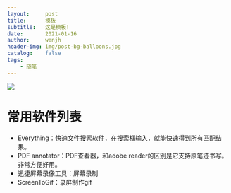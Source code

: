 ```yaml
---
layout:     post
title:      模板
subtitle:   这是模板!
date:       2021-01-16
author:     wenjh
header-img: img/post-bg-balloons.jpg
catalog:    false
tags:
    - 随笔
---
```


![]({{site.baseurl}}/img/logo.png)

# 常用软件列表

* Everything：快速文件搜索软件，在搜索框输入，就能快速得到所有匹配结果。
* PDF annotator：PDF查看器，和adobe reader的区别是它支持原笔迹书写。非常方便好用。
* 迅捷屏幕录像工具：屏幕录制
* ScreenToGif：录屏制作gif

